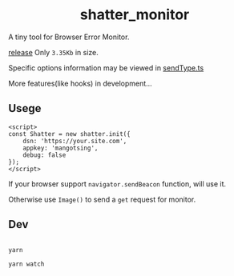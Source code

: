 <h1 align="center">shatter_monitor</h1>

A tiny tool for Browser Error Monitor.

[release](https://github.com/MangoTsing/shatter_monitor/blob/master/build/index.min.js) Only `3.35Kb` in size.

Specific options information may be viewed in [sendType.ts](https://github.com/MangoTsing/shatter_monitor/blob/master/src/types/sendType.ts)

More features(like hooks) in development...

## Usege

```
<script>
const Shatter = new shatter.init({
    dsn: 'https://your.site.com',
    appkey: 'mangotsing',
    debug: false
});
</script>
```

If your browser support `navigator.sendBeacon` function, will use it.

Otherwise use `Image()` to send a `get` request for monitor.

## Dev

```

yarn

yarn watch


```

